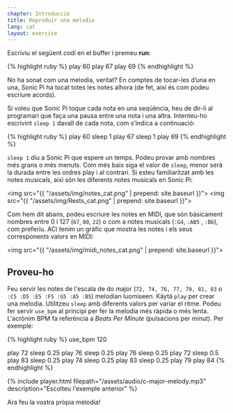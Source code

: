 ```yaml
---
chapter: Introducció
title: Reproduir una melodia
lang: cat
layout: exercise
---
```


Escriviu el següent codi en el buffer i premeu **run**:

{% highlight ruby %}
play 60
play 67
play 69
{% endhighlight %}

No ha sonat com una melodia, veritat? En comptes de tocar-les d’una en una, Sonic Pi ha tocat totes les notes alhora (de fet, així és com podeu escriure acords).

Si voleu que Sonic Pi toque cada nota en una seqüència, heu de dir-li al programari que faça una pausa entre una nota i una altra. Intenteu-ho escrivint `sleep 1` davall de cada nota, com s’indica a continuació:

{% highlight ruby %}
play 60
sleep 1
play 67
sleep 1
play 69
{% endhighlight %}

`sleep 1` diu a Sonic Pi que espere un temps. Podeu provar amb nombres més grans o més menuts. Com més baix siga el valor de `sleep`, menor serà la durada entre les ordres play i al contrari. Si esteu familiaritzat amb les notes musicals, així són les diferents notes musicals en Sonic Pi:

<img src="{{ "/assets/img/notes_cat.png" | prepend: site.baseurl }}">
<img src="{{ "/assets/img/Rests_cat.png" | prepend: site.baseurl }}">

Com hem dit abans, podeu escriure les notes en MIDI, que són bàsicament nombres entre 0 i 127 (`67`, `80`, `22`) o com a notes musicals (`:G4`, `:AB5` , `:Bb`), com preferiu. ACí tenim un gràfic que mostra les notes i els seus corresponents valors en MIDI:

<img src="{{ "/assets/img/midi_notes_cat.png" | prepend: site.baseurl }}">

## Proveu-ho

Feu servir les notes de l'escala de do major (`72, 74, 76, 77, 79, 81, 83` o `:C5 :D5 :E5 :F5 :G5 :A5 :B5`) melodian luomiseen. Käytä `play` per crear una melodia. Utilitzeu `sleep` amb diferents valors per variar el ritme. Podeu fer servir `use_bpm` al principi per fer la melodia més ràpida o més lenta. L'acrònim BPM fa referència a *Beats Per Minute* (pulsacions per minut). Per exemple:


{% highlight ruby %}
use_bpm 120

play 72
sleep 0.25
play 76
sleep 0.25
play 76
sleep 0.25
play 72
sleep 0.5
play 83
sleep 0.25
play 74
sleep 0.25
play 83
sleep 0.25
play 79
play 84
{% endhighlight %}

{% include player.html filepath="/assets/audio/c-major-melody.mp3" description="Escolteu l'exemple anterior" %}

Ara feu la vostra pròpia melodia!